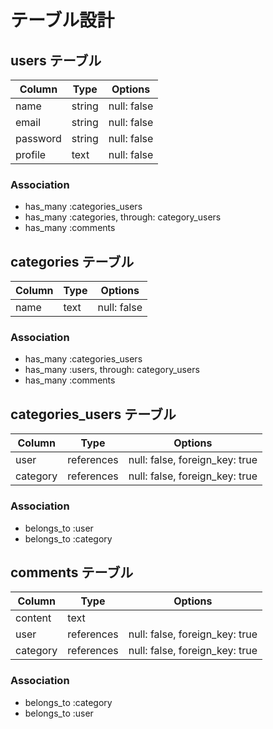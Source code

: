 # テーブル設計

## users テーブル

| Column   | Type   | Options     |
| -------- | ------ | ----------- |
| name     | string | null: false |
| email    | string | null: false |
| password | string | null: false |
| profile  | text   | null: false |

### Association
- has_many :categories_users
- has_many :categories, through: category_users
- has_many :comments

## categories テーブル

| Column | Type   | Options     |
| ------ | ------ | ----------- |
| name   | text   | null: false |

### Association
- has_many :categories_users
- has_many :users, through: category_users
- has_many :comments

##  categories_users テーブル

| Column   | Type       | Options                        |
| -------- | ---------- | ------------------------------ |
| user     | references | null: false, foreign_key: true |
| category | references | null: false, foreign_key: true |

### Association
- belongs_to :user
- belongs_to :category

##  comments テーブル

| Column  | Type       | Options                        |
| ------- | ---------- | ------------------------------ |
| content | text       |                                |
| user    | references | null: false, foreign_key: true |
| category| references | null: false, foreign_key: true |

### Association
- belongs_to :category
- belongs_to :user